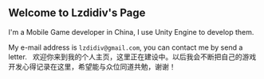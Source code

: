 ## Welcome to Lzdidiv's Page

I'm a Mobile Game developer in China, I use Unity Engine to develop them.

My e-mail address is `lzdidiv@gmail.com`, you can contact me by send a letter.
 
欢迎你来到我的个人主页，这里正在建设中。以后我会不断把自己的游戏开发心得记录在这里，希望能与众位同道共勉，谢谢！
